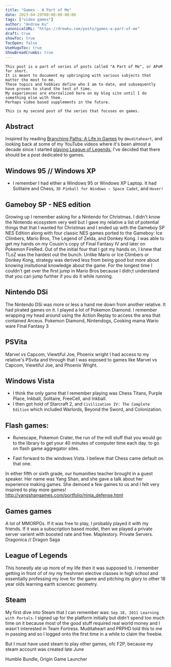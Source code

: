 ```yaml
---
title: "Games - A Part of Me"
date: 2023-04-29T00:00:00-00:00
tags: ["video games"]
author: "Andrew Ku"
canonicalURL: "https://drewku.com/posts/games-a-part-of-me"
draft: true
showToc: true
TocOpen: false
UseHugoToc: true
ShowBreadCrumbs: true
---
```


```
This post is a part of series of posts called "A Part of Me", or APoM for short.
It is meant to document my upbringing with various subjects that matter the most to me. 
These topics and hobbies define who I am to date, and subsequently have proven to stand the test of time. 
My experiences are eternalized here on my blog site until I do something else with them.
Perhaps video based supplements in the future. 

This is my second post of the series that focuses on games.
```

## Abstract
Inspired by reading [Branching Paths: A Life in Games](https://muditaheart.itch.io/branching-paths-a-life-in-games) by `@muditaheart`, and looking back at some of my YouTube videos where it's been almost a decade since I started [playing League of Legends](https://www.youtube.com/watch?v=o8WJ4AI7Dwo), I've decided that there should be a post dedicated to games. 

## Windows 95 // Windows XP
- I remember I had either a Windows 95 or Windows XP Laptop. It had Solitaire and Chess, `3D Pinball for Windows – Space Cadet`, and `Hover!` 

## Gameboy SP - NES edition
Growing up I remember asking for a Nintendo for Christmas. I didn't know the Nintendo ecosystem very well but I gave my relative a list of potential things that that I wanted for Christmas and I ended up with the Gameboy SP NES Edition along with four classic NES games ported to the Gameboy: Ice Climbers, Mario Bros, The Legend of Zelda, and Donkey Kong. I was able to get my hands on my Cousin's copy of Final Fantasy IV and later on Pokemon FireRed. Out of the initial four that I got my hands on, I knew that TLoZ was the hardest out the bunch. Unlike Mario or Ice Climbers or Donkey Kong, strategy was derived less from being good but more about knowing insitutional knowledge about the game. For the longest time I couldn't get over the first jump in Mario Bros because I didn;t understand that you can jump further if you do it while running. 


## Nintendo DSi 
The Nintendo DSi was more or less a hand me down from another relative. It had pirated games on it. I played a lot of Pokemon Diamond. I remember wrapping my head around using the Action Replay to access the area that contained Arceus. 
Pokemon Diamond, Nintendogs, Cooking mama
Wario ware
Final Fantasy 3

## PSVita 
Marvel vs Capcom, Viewtiful Joe, Phoenix wright 
I had access to my relative's PSvita and through that I was exposed to games like Marvel vs Capcom, Viewtiful Joe, and Phoenix Wright. 

## Windows Vista
- I think the only game that I remember playing was Chess Titans, Purple Place, Inkball, Solitaire, FreeCell, and Inkball. 
- I then got hold of Starcraft 2, and `Civilization IV: The Complete Edition` which included Warlords, Beyond the Sword, and Colonization. 

## Flash games:
- Runescape, Pokemon Crater, the run of the mill stuff that you would go to the library to get your 40 minutes of computer time each day. to go on flash game aggregator sites. 

- Fast forward to the windows Vista. I believe that Chess came default on that one. 

In either fifth or sixth grade, our humanities teacher brought in a guest speaker. Her name was Yang Shan, and she gave a talk about her experience making games. She demoed a few games to us and I felt very inspired to play more games!
http://yangshangames.com/portfolio/ninja_defense.html 

## Games games
A lot of MMORPGs. If it was free to play, I probably played it with my friends. If it was a subscription based model, then we played a private server varient with boosted rate and free. 
Maplestory.
Private Servers. 
Dragonica // Dragon Saga

## League of Legends
This honestly ate up more of my life then it was supposed to. I remember getting in front of of my my freshmen elective classes in high school and essentially professing my love for the game and pitching its glory to other 18 year olds learning earth sciencec geometry. 

## Steam 
My first dive into Steam that I can remember was: `Sep 18, 2011	Learning with Portals`. I signed up for the platform initially but didn't spend too much time on it because most of the good stuff required real world money and I wasn't interested in Team Fortress. Muditaheart and PRPHD told this to me in passing and so I logged onto the first time in a while to claim the freebie. 

But I must have used steam to play other games, ofc F2P, because my steam account was created late June

Humble Bundle, Origin Game Launcher
